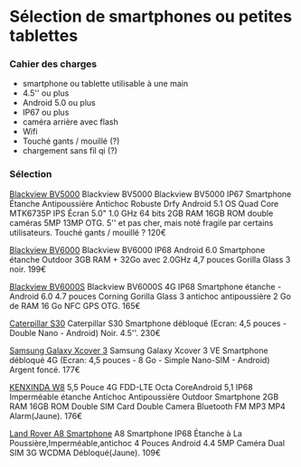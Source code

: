 # Sélection de smartphones ou petites tablettes

### Cahier des charges
* smartphone ou tablette utilisable à une main
* 4.5'' ou plus
* Android 5.0 ou plus
* IP67 ou plus
* caméra arrière avec flash
* Wifi
* Touché gants / mouillé (?)
* chargement sans fil qi (?)

### Sélection
[Blackview BV5000](https://www.amazon.fr/Blackview-Smartphone-Antipoussi%C3%A8re-Antichoc-MTK6735P/dp/B01HJSIB5G/ref=sr_1_4?ie=UTF8&qid=1477931303&sr=8-4&keywords=Blackview+BV5000) Blackview BV5000 Blackview BV5000 IP67 Smartphone Étanche Antipoussière Antichoc Robuste Drfy Android 5.1 OS Quad Core MTK6735P IPS Écran 5.0" 1.0 GHz 64 bits 2GB RAM 16GB ROM double caméras 5MP 13MP OTG. 5'' et pas cher, mais noté fragile par certains utilisateurs. Touché gants / mouillé ? 120€

[Blackview BV6000](https://www.amazon.fr/gp/product/B01GSWYGTO/ref=pd_sim_sbs_107_2?ie=UTF8&psc=1&refRID=RGY30CG1XY3687BCNQNT)
Blackview BV6000 IP68 Android 6.0 Smartphone étanche Outdoor 3GB RAM + 32Go avec 2.0GHz 4,7 pouces Gorilla Glass 3 noir. 199€

[Blackview BV6000S](https://www.amazon.fr/Blackview-BV6000S-IP68-Smartphone-%C3%A9tanche/dp/B01JGK28UO/ref=sr_1_16?s=electronics&ie=UTF8&qid=1477990638&sr=1-16&keywords=ip68) Blackview BV6000S 4G IP68 Smartphone étanche - Android 6.0 4.7 pouces Corning Gorilla Glass 3 antichoc antipoussière 2 Go de RAM 16 Go NFC GPS OTG. 165€

[Caterpillar S30](https://www.amazon.fr/Caterpillar-S30-Smartphone-d%C3%A9bloqu%C3%A9-Ecran/dp/B01540G87O/ref=sr_1_3?ie=UTF8&qid=1477931246&sr=8-3&keywords=cat+s30) Caterpillar S30 Smartphone débloqué (Ecran: 4,5 pouces - Double Nano - Android) Noir. 4.5''. 230€

[Samsung Galaxy Xcover 3](https://www.amazon.fr/gp/product/B01FH8MDMW/ref=pd_sim_sbs_107_1?ie=UTF8&psc=1&refRID=ENT3FTC87MF4RVSK4F47) Samsung Galaxy Xcover 3 VE Smartphone débloqué 4G (Ecran: 4,5 pouces - 8 Go - Simple Nano-SIM - Android) Argent foncé. 177€

[KENXINDA W8](https://www.amazon.fr/W8-CoreAndroid-Imperm%C3%A9able-Antipoussi%C3%A8re-Smartphone/dp/B01G56WBJA/ref=sr_1_11?s=electronics&ie=UTF8&qid=1477990638&sr=1-11&keywords=ip68) 5,5 Pouce 4G FDD-LTE Octa CoreAndroid 5,1 IP68 Imperméable étanche Antichoc Antipoussière Outdoor Smartphone 2GB RAM 16GB ROM Double SIM Card Double Camera Bluetooth FM MP3 MP4 Alarm(Jaune). 176€

[Land Rover A8 Smartphone](https://www.amazon.fr/Smartphone-Poussi%C3%A8re-Imperm%C3%A9able-antichoc-D%C3%A9bloqu%C3%A9/dp/B00EZNSUPU/ref=sr_1_14?s=electronics&ie=UTF8&qid=1477990638&sr=1-14&keywords=ip68) A8 Smartphone IP68 Étanche à La Poussière,Imperméable,antichoc 4 Pouces Android 4.4 5MP Caméra Dual SIM 3G WCDMA Débloqué(Jaune). 109€

